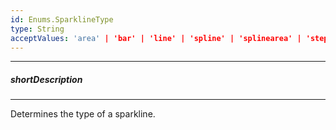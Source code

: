```yaml
---
id: Enums.SparklineType
type: String
acceptValues: 'area' | 'bar' | 'line' | 'spline' | 'splinearea' | 'steparea' | 'stepline' | 'winloss'
---
```

---
##### shortDescription
<!-- Description goes here -->

---
<!-- Description goes here -->
Determines the type of a sparkline.